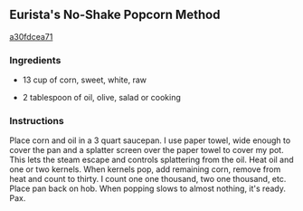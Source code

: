 ## Eurista's No-Shake Popcorn Method

[a30fdcea71](http://www.food.com/recipe/euristas-no-shake-popcorn-method-411503)

### Ingredients

 - 13 cup of corn, sweet, white, raw

 - 2 tablespoon of oil, olive, salad or cooking

### Instructions

Place corn and oil in a 3 quart saucepan. I use paper towel, wide enough to cover the pan and a splatter screen over the paper towel to cover my pot. This lets the steam escape and controls splattering from the oil. Heat oil and one or two kernels. When kernels pop, add remaining corn, remove from heat and count to thirty. I count one one thousand, two one thousand, etc. Place pan back on hob. When popping slows to almost nothing, it's ready. Pax.
